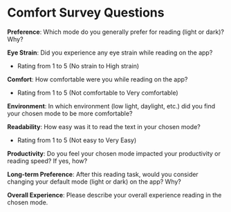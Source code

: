# Comfort Survey Questions

**Preference**: Which mode do you generally prefer for reading (light or dark)? Why?



**Eye Strain**: Did you experience any eye strain while reading on the app?

- Rating from 1 to 5 (No strain to High strain)



**Comfort**: How comfortable were you while reading on the app?

- Rating from 1 to 5 (Not comfortable to Very comfortable)



**Environment**: In which environment (low light, daylight, etc.) did you find your chosen mode to be more comfortable?



**Readability**: How easy was it to read the text in your chosen mode?

- Rating from 1 to 5 (Not easy to Very Easy)



**Productivity**: Do you feel your chosen mode impacted your productivity or reading speed? If yes, how?



**Long-term Preference**: After this reading task, would you consider changing your default mode (light or dark) on the app? Why?



**Overall Experience**: Please describe your overall experience reading in the chosen mode.

